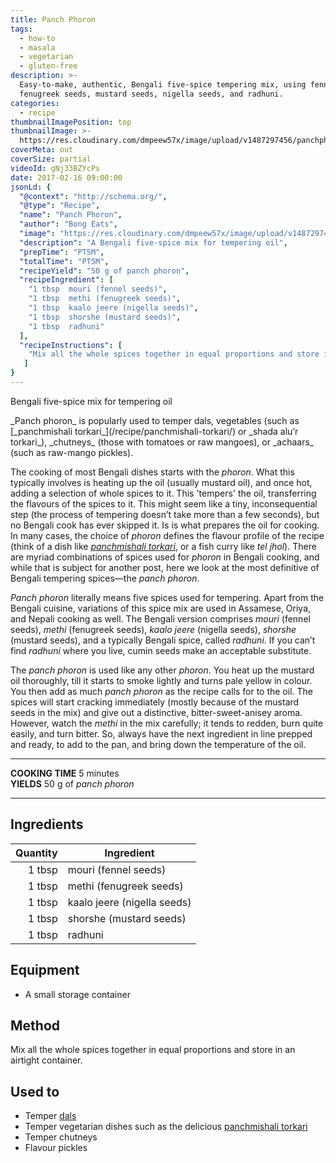 ```yaml
---
title: Panch Phoron
tags:
  - how-to
  - masala
  - vegetarian
  - gluten-free
description: >-
  Easy-to-make, authentic, Bengali five-spice tempering mix, using fennel seeds,
  fenugreek seeds, mustard seeds, nigella seeds, and radhuni.
categories:
  - recipe
thumbnailImagePosition: top
thumbnailImage: >-
  https://res.cloudinary.com/dmpeew57x/image/upload/v1487297456/panchphoron-website-thumbnail-_kn9yqk.jpg
coverMeta: out
coverSize: partial
videoId: gNj33BZYcPs
date: 2017-02-16 09:00:00
jsonLd: {
  "@context": "http://schema.org/",
  "@type": "Recipe",
  "name": "Panch Phoron",
  "author": "Bong Eats",
  "image": "https://res.cloudinary.com/dmpeew57x/image/upload/v1487297456/panchphoron-thumbnail-small-_gcah1e.jpg",
  "description": "A Bengali five-spice mix for tempering oil",
  "prepTime": "PT5M",
  "totalTime": "PT5M",
  "recipeYield": "50 g of panch phoron",
  "recipeIngredient": [
    "1 tbsp  mouri (fennel seeds)",
    "1 tbsp  methi (fenugreek seeds)",
    "1 tbsp  kaalo jeere (nigella seeds)",
    "1 tbsp  shorshe (mustard seeds)",
    "1 tbsp  radhuni"
  ],
  "recipeInstructions": [
    "Mix all the whole spices together in equal proportions and store in an airtight container."
   ]
}
---
```



<p class="post-byline">Bengali five-spice mix for tempering oil</p>

<p class="post-intro">_Panch phoron_ is popularly used to temper dals, vegetables (such as [_panchmishali torkari_](/recipe/panchmishali-torkari/) or _shada alu’r torkari_), _chutneys_ (those with tomatoes or raw mangoes), or _achaars_ (such as raw-mango pickles).</p>

<!-- more -->
<span class="dropcap">T</span>he cooking of most Bengali dishes starts with the _phoron_. What this typically involves is heating up the oil (usually mustard oil), and once hot, adding a selection of whole spices to it. This 'tempers' the oil, transferring the flavours of the spices to it. This might seem like a tiny, inconsequential step (the process of tempering doesn’t take more than a few seconds), but no Bengali cook has ever skipped it. Is is what prepares the oil for cooking. In many cases, the choice of _phoron_ defines the flavour profile of the recipe (think of a dish like [_panchmishali torkari_](/recipe/panchmishali-torkari/), or a fish curry like _tel jhol_). There are myriad combinations of spices used for _phoron_ in Bengali cooking, and while that is subject for another post, here we look at the most definitive of Bengali tempering spices—the _panch phoron_.

_Panch phoron_ literally means five spices used for tempering. Apart from the Bengali cuisine, variations of this spice mix are used in Assamese, Oriya, and Nepali cooking as well. The Bengali version comprises _mouri_ (fennel seeds), _methi_ (fenugreek seeds), _kaalo jeere_ (nigella seeds), _shorshe_ (mustard seeds), and a typically Bengali spice, called _radhuni_. If you can’t find _radhuni_ where you live, cumin seeds make an acceptable substitute.

The _panch phoron_ is used like any other _phoron_. You heat up the mustard oil thoroughly, till it starts to smoke lightly and turns pale yellow in colour. You then add as much _panch phoron_ as the recipe calls for to the oil. The spices will start cracking immediately (mostly because of the mustard seeds in the mix) and give out a distinctive, bitter-sweet-anisey aroma. However, watch the _methi_ in the mix carefully; it tends to redden, burn quite easily, and turn bitter. So, always have the next ingredient in line prepped and ready, to add to the pan, and bring down the temperature of the oil.
</p>

***

**COOKING TIME** 5 minutes   
**YIELDS** 50 g of _panch phoron_

***
## Ingredients
| Quantity | Ingredient                  |
|---------:|-----------------------------|
|   1 tbsp | mouri (fennel seeds)        |
|   1 tbsp | methi (fenugreek seeds)     |
|   1 tbsp | kaalo jeere (nigella seeds) |
|   1 tbsp | shorshe (mustard seeds)     |
|   1 tbsp | radhuni                     |

## Equipment
- A small storage container

## Method
Mix all the whole spices together in equal proportions and store in an airtight container.

## Used to
- Temper [dals](/tags/dal/)
- Temper vegetarian dishes such as the delicious [panchmishali torkari](/recipe/panchmishali-torkari/)
- Temper chutneys
- Flavour pickles
